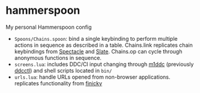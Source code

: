 # hammerspoon
My personal Hammerspoon config

* `Spoons/Chains.spoon`: bind a single keybinding to perform multiple actions in sequence as described in a table. Chains.link replicates chain keybindings from [Spectacle](https://github.com/eczarny/spectacle) and [Slate](https://github.com/jigish/slate). Chains.op can cycle through anonymous functions in sequence.
* `screens.lua`: includes DDC/CI input changing through [m1ddc](https://github.com/waydabber/m1ddc) (previously [ddcctl](https://github.com/kfix/ddcctl)) and shell scripts located in `bin/`
* `urls.lua`: handle URLs opened from non-browser applications. replicates functionality from [finicky](https://github.com/johnste/finicky)